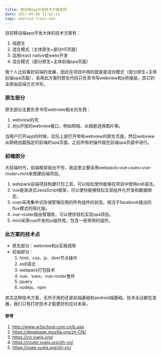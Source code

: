 ```yaml
---
title: 移动端app开发技术方案选择
date: 2017-05-06 11:02:21
tags: android front-end
---
```

目前移动端app开发大体的技术方案有：
1. 纯原生
2. 混合模式（主体原生+部分h5页面）
3. 运用react native或weex开发 
4. 混合模式（部分原生+主体前端spa页面）

我个人比较看好前端的发展，因此在项目中用的就是是混合模式（部分原生+主体前端spa页面），采用此方案时原生代码只负责书写webview和js桥接层，其它的全部由前端方式书写。

<!-- more -->

### 原生部分

原生部分主要负责书写webview相关的东西：
1. webview的壳
2. 对js开放的webview接口，例如照相、从相册选择图片等。

当用户打开app的时候，实际上是打开带有webview的原生页面，然后webview从网络加载指定的前端的spa页面。之后所有的操作就在前端spa页面中进行。

### 前端部分

大前端时代，前端框架层出不穷，我这里主要采用webpack+vue+vuex+vue-router+mint来搭建前端项目。

1. webpack前端项目构建打包工具，可以轻松使你能够在项目中使用es6语法。
2. vue是渐进式JavaScript框架，可以使你能够轻松实现组件化开发和数据绑定。
3. vuex采用集中式存储管理应用的所有组件的状态。相当于facebook提出的flux模式的简化版。
4. vue-router路由管理库，可以使你轻松实现spa项目。
5. mint采用vue开发的ui组件库，包含一些常用的组件。

### 此方案的技术点

* 原生部分：webview和js互相调用
* 前端部分：
  1. html、css、js、dom节点操作
  2. es6语法
  3. webpack打包技术
  4. vue、vuex、vue-router套件
  5. jquery
  6. nodejs、npm

其实这种技术方案，无外乎用的还是前端基础和android端基础。技术永远都在发展，我们只有打好技术才能更好的应对未来。

#### 参考
1. <http://www.w3school.com.cn/b.asp>
2. <https://developer.mozilla.org/zh-CN/>
3. <https://cn.vuejs.org/>
4. <https://router.vuejs.org/zh-cn/>
5. <https://vuex.vuejs.org/zh-cn/>